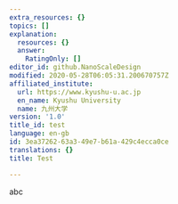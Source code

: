 ```yaml
---
extra_resources: {}
topics: []
explanation:
  resources: {}
  answer:
    RatingOnly: []
editor_id: github.NanoScaleDesign
modified: 2020-05-28T06:05:31.200670757Z
affiliated_institute:
  url: https://www.kyushu-u.ac.jp
  en_name: Kyushu University
  name: 九州大学
version: '1.0'
title_id: test
language: en-gb
id: 3ea37262-63a3-49e7-b61a-429c4ecca0ce
translations: {}
title: Test

---
```


abc
